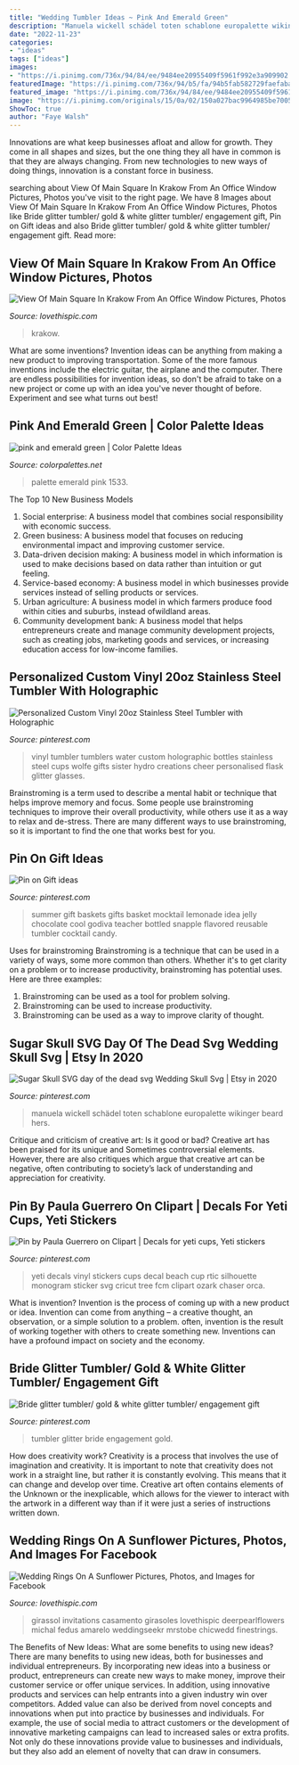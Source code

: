 ```yaml
---
title: "Wedding Tumbler Ideas ~ Pink And Emerald Green"
description: "Manuela wickell schädel toten schablone europalette wikinger beard hers"
date: "2022-11-23"
categories:
- "ideas"
tags: ["ideas"]
images:
- "https://i.pinimg.com/736x/94/84/ee/9484ee20955409f5961f992e3a909902.jpg"
featuredImage: "https://i.pinimg.com/736x/94/b5/fa/94b5fab582729faefaba68ffb1e16fa0.jpg"
featured_image: "https://i.pinimg.com/736x/94/84/ee/9484ee20955409f5961f992e3a909902.jpg"
image: "https://i.pinimg.com/originals/15/0a/02/150a027bac9964985be70058e0266c53.jpg"
ShowToc: true
author: "Faye Walsh"
---
```



Innovations are what keep businesses afloat and allow for growth. They come in all shapes and sizes, but the one thing they all have in common is that they are always changing. From new technologies to new ways of doing things, innovation is a constant force in business.

	

		
searching about View Of Main Square In Krakow From An Office Window Pictures, Photos you've visit to the right page. We have 8 Images about View Of Main Square In Krakow From An Office Window Pictures, Photos like Bride glitter tumbler/ gold &amp; white glitter tumbler/ engagement gift, Pin on Gift ideas and also Bride glitter tumbler/ gold &amp; white glitter tumbler/ engagement gift. Read more:
		
    
## View Of Main Square In Krakow From An Office Window Pictures, Photos

<img loading=lazy src="http://www.lovethispic.com/uploaded_images/63124-View-Of-Main-Square-In-Krakow-From-An-Office-Window.jpg" onerror="this.onerror=null;this.src='https://tse1.mm.bing.net/th?id=OIP.IXPP6NhAQHIbPo4ErAvZLQAAAA&amp;pid=15.1';" alt="View Of Main Square In Krakow From An Office Window Pictures, Photos">

_Source: lovethispic.com_

>krakow. 

	

What are some inventions?
Invention ideas can be anything from making a new product to improving transportation. Some of the more famous inventions include the electric guitar, the airplane and the computer. There are endless possibilities for invention ideas, so don't be afraid to take on a new project or come up with an idea you've never thought of before. Experiment and see what turns out best!

    
## Pink And Emerald Green | Color Palette Ideas

<img loading=lazy src="http://colorpalettes.net/wp-content/uploads/2015/03/cvetovaya-palitra-1533.png" onerror="this.onerror=null;this.src='https://tse1.mm.bing.net/th?id=OIP.ncJt46JQsyW1H44tjJr2awAAAA&amp;pid=15.1';" alt="pink and emerald green | Color Palette Ideas">

_Source: colorpalettes.net_

>palette emerald pink 1533. 

	

The Top 10 New Business Models
1. Social enterprise: A business model that combines social responsibility with economic success.
2. Green business: A business model that focuses on reducing environmental impact and improving customer service.
3. Data-driven decision making: A business model in which information is used to make decisions based on data rather than intuition or gut feeling.
4. Service-based economy: A business model in which businesses provide services instead of selling products or services. 
5. Urban agriculture: A business model in which farmers produce food within cities and suburbs, instead ofwildland areas. 
6. Community development bank: A business model that helps entrepreneurs create and manage community development projects, such as creating jobs, marketing goods and services, or increasing education access for low-income families.

    
## Personalized Custom Vinyl 20oz Stainless Steel Tumbler With Holographic

<img loading=lazy src="https://i.pinimg.com/736x/94/84/ee/9484ee20955409f5961f992e3a909902.jpg" onerror="this.onerror=null;this.src='https://tse4.mm.bing.net/th?id=OIP.fyY8CNIBuX2rdy-qpZRq8gHaJ4&amp;pid=15.1';" alt="Personalized Custom Vinyl 20oz Stainless Steel Tumbler with Holographic">

_Source: pinterest.com_

>vinyl tumbler tumblers water custom holographic bottles stainless steel cups wolfe gifts sister hydro creations cheer personalised flask glitter glasses. 

	

Brainstroming is a term used to describe a mental habit or technique that helps improve memory and focus. Some people use brainstroming techniques to improve their overall productivity, while others use it as a way to relax and de-stress. There are many different ways to use brainstroming, so it is important to find the one that works best for you.

    
## Pin On Gift Ideas

<img loading=lazy src="https://i.pinimg.com/736x/61/0f/21/610f214a5c80269427ee3abde5e2e731--summer-gift-baskets-summer-gifts.jpg" onerror="this.onerror=null;this.src='https://tse4.mm.bing.net/th?id=OIP.BjkQRuwJQHrbmPnQK2AEvgHaJ6&amp;pid=15.1';" alt="Pin on Gift ideas">

_Source: pinterest.com_

>summer gift baskets gifts basket mocktail lemonade idea jelly chocolate cool godiva teacher bottled snapple flavored reusable tumbler cocktail candy. 

	

Uses for brainstroming
Brainstroming is a technique that can be used in a variety of ways, some more common than others. Whether it's to get clarity on a problem or to increase productivity, brainstroming has potential uses. Here are three examples: 

1) Brainstroming can be used as a tool for problem solving.
2) Brainstroming can be used to increase productivity.
3) Brainstroming can be used as a way to improve clarity of thought.

    
## Sugar Skull SVG Day Of The Dead Svg Wedding Skull Svg | Etsy In 2020

<img loading=lazy src="https://i.pinimg.com/736x/8e/ea/47/8eea475de94cc28c464abae218b05fcd.jpg" onerror="this.onerror=null;this.src='https://tse3.mm.bing.net/th?id=OIP.XadWILTNoqYXAqLGLSIX7gHaHa&amp;pid=15.1';" alt="Sugar Skull SVG day of the dead svg Wedding Skull Svg | Etsy in 2020">

_Source: pinterest.com_

>manuela wickell schädel toten schablone europalette wikinger beard hers. 

	

Critique and criticism of creative art: Is it good or bad?
Creative art has been praised for its unique and Sometimes controversial elements. However, there are also critiques which argue that creative art can be negative, often contributing to society’s lack of understanding and appreciation for creativity.

    
## Pin By Paula Guerrero On Clipart | Decals For Yeti Cups, Yeti Stickers

<img loading=lazy src="https://i.pinimg.com/originals/15/0a/02/150a027bac9964985be70058e0266c53.jpg" onerror="this.onerror=null;this.src='https://tse2.mm.bing.net/th?id=OIP.i8OgHSu5mqiKAkQiqMad1wHaOy&amp;pid=15.1';" alt="Pin by Paula Guerrero on Clipart | Decals for yeti cups, Yeti stickers">

_Source: pinterest.com_

>yeti decals vinyl stickers cups decal beach cup rtic silhouette monogram sticker svg cricut tree fcm clipart ozark chaser orca. 

	

What is invention?
Invention is the process of coming up with a new product or idea. Invention can come from anything – a creative thought, an observation, or a simple solution to a problem. often, invention is the result of working together with others to create something new. Inventions can have a profound impact on society and the economy.

    
## Bride Glitter Tumbler/ Gold &amp; White Glitter Tumbler/ Engagement Gift

<img loading=lazy src="https://i.pinimg.com/736x/94/b5/fa/94b5fab582729faefaba68ffb1e16fa0.jpg" onerror="this.onerror=null;this.src='https://tse3.mm.bing.net/th?id=OIP.kn6cayMXA6nrWaOi7aRiHgHaNW&amp;pid=15.1';" alt="Bride glitter tumbler/ gold &amp; white glitter tumbler/ engagement gift">

_Source: pinterest.com_

>tumbler glitter bride engagement gold. 

	

How does creativity work?
Creativity is a process that involves the use of imagination and creativity. It is important to note that creativity does not work in a straight line, but rather it is constantly evolving. This means that it can change and develop over time. Creative art often contains elements of the Unknown or the inexplicable, which allows for the viewer to interact with the artwork in a different way than if it were just a series of instructions written down.

    
## Wedding Rings On A Sunflower Pictures, Photos, And Images For Facebook

<img loading=lazy src="http://www.lovethispic.com/uploaded_images/39311-Wedding-Rings-On-A-Sunflower.jpg" onerror="this.onerror=null;this.src='https://tse3.mm.bing.net/th?id=OIP.2Qz8delOM51MENw0uW3hVwHaLH&amp;pid=15.1';" alt="Wedding Rings On A Sunflower Pictures, Photos, and Images for Facebook">

_Source: lovethispic.com_

>girassol invitations casamento girasoles lovethispic deerpearlflowers michal fedus amarelo weddingseekr mrstobe chicwedd finestrings. 

	

The Benefits of New Ideas: What are some benefits to using new ideas?
There are many benefits to using new ideas, both for businesses and individual entrepreneurs. By incorporating new ideas into a business or product, entrepreneurs can create new ways to make money, improve their customer service or offer unique services. In addition, using innovative products and services can help entrants into a given industry win over competitors.
Added value can also be derived from novel concepts and innovations when put into practice by businesses and individuals. For example, the use of social media to attract customers or the development of innovative marketing campaigns can lead to increased sales or extra profits. Not only do these innovations provide value to businesses and individuals, but they also add an element of novelty that can draw in consumers.


